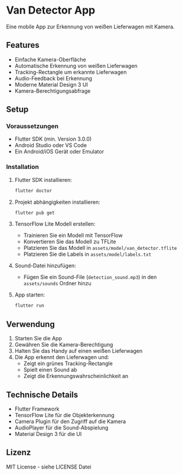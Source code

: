 # Van Detector App

Eine mobile App zur Erkennung von weißen Lieferwagen mit Kamera.

## Features

- Einfache Kamera-Oberfläche
- Automatische Erkennung von weißen Lieferwagen
- Tracking-Rectangle um erkannte Lieferwagen
- Audio-Feedback bei Erkennung
- Moderne Material Design 3 UI
- Kamera-Berechtigungsabfrage

## Setup

### Voraussetzungen

- Flutter SDK (min. Version 3.0.0)
- Android Studio oder VS Code
- Ein Android/iOS Gerät oder Emulator

### Installation

1. Flutter SDK installieren:
   ```bash
   flutter doctor
   ```

2. Projekt abhängigkeiten installieren:
   ```bash
   flutter pub get
   ```

3. TensorFlow Lite Modell erstellen:
   - Trainieren Sie ein Modell mit TensorFlow
   - Konvertieren Sie das Modell zu TFLite
   - Platzieren Sie das Modell in `assets/model/van_detector.tflite`
   - Platzieren Sie die Labels in `assets/model/labels.txt`

4. Sound-Datei hinzufügen:
   - Fügen Sie ein Sound-File (`detection_sound.mp3`) in den `assets/sounds` Ordner hinzu

5. App starten:
   ```bash
   flutter run
   ```

## Verwendung

1. Starten Sie die App
2. Gewähren Sie die Kamera-Berechtigung
3. Halten Sie das Handy auf einen weißen Lieferwagen
4. Die App erkennt den Lieferwagen und:
   - Zeigt ein grünes Tracking-Rectangle
   - Spielt einen Sound ab
   - Zeigt die Erkennungswahrscheinlichkeit an

## Technische Details

- Flutter Framework
- TensorFlow Lite für die Objekterkennung
- Camera Plugin für den Zugriff auf die Kamera
- AudioPlayer für die Sound-Abspielung
- Material Design 3 für die UI

## Lizenz

MIT License - siehe LICENSE Datei

